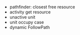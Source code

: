 - pathfinder: closest free resource
- activity get resource
- unactive unit
- unit occupy case
- dynamic FollowPath
